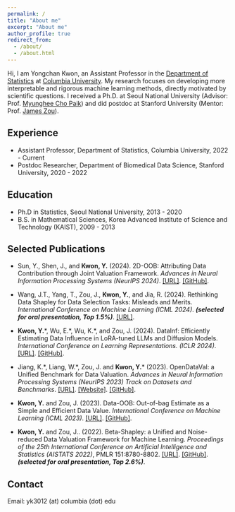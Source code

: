 ```yaml
---
permalink: /
title: "About me"
excerpt: "About me"
author_profile: true
redirect_from: 
  - /about/
  - /about.html
---
```


Hi, I am Yongchan Kwon, an Assistant Professor in the [Department of Statistics](http://stat.columbia.edu/) at [Columbia University](https://www.columbia.edu/). My research focuses on developing more interpretable and rigorous machine learning methods, directly motivated by scientific questions. I received a Ph.D. at Seoul National University (Advisor: Prof. [Myunghee Cho Paik](https://mcpstat.github.io/)) and did postdoc at Stanford University (Mentor: Prof. [James Zou](https://www.james-zou.com/)). 


Experience
-----
* Assistant Professor, Department of Statistics, Columbia University, 2022 - Current
* Postdoc Researcher, Department of Biomedical Data Science, Stanford University, 2020 - 2022

Education
-----
* Ph.D in Statistics, Seoul National University, 2013 - 2020
* B.S. in Mathematical Sciences, Korea Advanced Institute of Science and Technology (KAIST), 2009 - 2013

Selected Publications
-----

* Sun, Y., Shen, J., and **Kwon, Y.** (2024). 2D-OOB: Attributing Data Contribution through Joint Valuation Framework. *Advances in Neural Information Processing Systems (NeurIPS 2024)*. [[URL]](https://arxiv.org/abs/2408.03572). [[GitHub]](https://github.com/yifansun99/2D-OOB-Joint-Valuation).

* Wang, J.T., Yang, T., Zou, J., **Kwon, Y.**, and Jia, R. (2024). Rethinking Data Shapley for Data Selection Tasks: Misleads and Merits. *International Conference on Machine Learning (ICML 2024)*. ***(selected for oral presentation, Top 1.5%)***. [[URL]](https://arxiv.org/abs/2405.03875).

* **Kwon, Y.**\*, Wu, E.\*, Wu, K.\*, and Zou, J.  (2024). DataInf: Efficiently Estimating Data Influence in LoRA-tuned LLMs and Diffusion Models. *International Conference on Learning Representations. (ICLR 2024)*. [[URL]](https://openreview.net/forum?id=9m02ib92Wz). [[GitHub]](https://github.com/ykwon0407/DataInf).

* Jiang, K.\*, Liang, W.\*, Zou, J. and **Kwon, Y.**\* (2023). OpenDataVal: a Unified Benchmark for Data Valuation. *Advances in Neural Information Processing Systems (NeurIPS 2023) Track on Datasets and Benchmarks*. [[URL]](https://arxiv.org/abs/2306.10577). [[Website]](https://opendataval.github.io/). [[GitHub]](https://github.com/opendataval/opendataval/).

* **Kwon, Y.** and Zou, J. (2023). Data-OOB: Out-of-bag Estimate as a Simple and Efficient Data Value. *International Conference on Machine Learning (ICML 2023)*. [[URL]](https://arxiv.org/abs/2304.07718). [[GitHub]](https://github.com/ykwon0407/dataoob).

* **Kwon, Y.** and Zou, J.. (2022). Beta-Shapley: a Unified and Noise-reduced Data Valuation Framework for Machine Learning. *Proceedings of the 25th International Conference on Artificial Intelligence and Statistics (AISTATS 2022)*, PMLR 151:8780-8802. [[URL]](https://arxiv.org/abs/2110.14049). [[GitHub]](https://github.com/ykwon0407/beta_shapley). ***(selected for oral presentation, Top 2.6%)***.

Contact
------
Email: yk3012 (at) columbia (dot) edu

